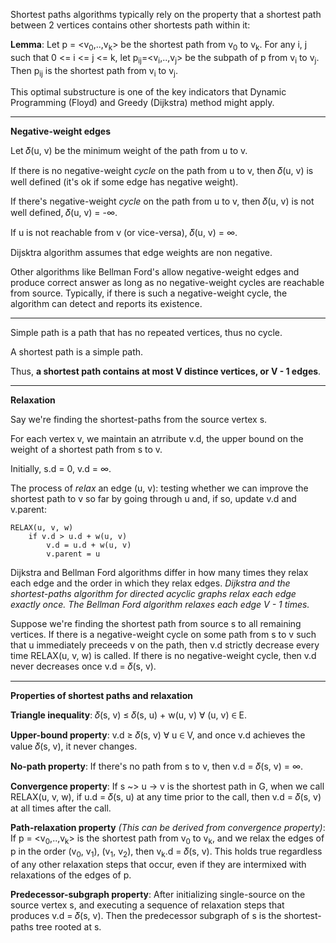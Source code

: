 Shortest paths algorithms typically rely on the property that a shortest path between 2 vertices contains other shortests path within it:

**Lemma**: Let p = <v<sub>0</sub>,..,v<sub>k</sub>> be the shortest path from v<sub>0</sub> to v<sub>k</sub>. For any i, j such that 0 <= i <= j <= k, let p<sub>ij</sub>=<v<sub>i</sub>,..,v<sub>j</sub>> be the subpath of p from v<sub>i</sub> to v<sub>j</sub>. Then p<sub>ij</sub> is the shortest path from v<sub>i</sub> to v<sub>j</sub>.

This optimal substructure is one of the key indicators that Dynamic Programming (Floyd) and Greedy (Dijkstra) method might apply.

---

**Negative-weight edges**

Let 𝛿(u, v) be the minimum weight of the path from u to v.

If there is no negative-weight *cycle* on the path from u to v, then 𝛿(u, v) is well defined (it's ok if some edge has negative weight).

If there's negative-weight *cycle* on the path from u to v, then 𝛿(u, v) is not well defined, 𝛿(u, v) = -∞.

If u is not reachable from v (or vice-versa), 𝛿(u, v) = ∞.

Dijsktra algorithm assumes that edge weights are non negative.

Other algorithms like Bellman Ford's allow negative-weight edges and produce correct answer as long as no negative-weight cycles are reachable from source. Typically, if there is such a negative-weight cycle, the algorithm can detect and reports its existence.

---

Simple path is a path that has no repeated vertices, thus no cycle.

A shortest path is a simple path.

Thus, **a shortest path contains at most V distince vertices, or V - 1 edges**.

---

**Relaxation**

Say we're finding the shortest-paths from the source vertex s.

For each vertex v, we maintain an atrribute v.d, the upper bound on the weight of a shortest path from s to v.

Initially, s.d = 0, v.d = ∞.

The process of *relax* an edge (u, v): testing whether we can improve the shortest path to v so far by going through u and, if so, update v.d and v.parent:

```
RELAX(u, v, w)
    if v.d > u.d + w(u, v)
        v.d = u.d + w(u, v)
        v.parent = u
```

Dijkstra and Bellman Ford algorithms differ in how many times they relax each edge and the order in which they relax edges. *Dijkstra and the shortest-paths algorithm for directed acyclic graphs relax each edge exactly once. The Bellman Ford algorithm relaxes each edge V - 1 times.*

Suppose we're finding the shortest path from source s to all remaining vertices. If there is a negative-weight cycle on some path from s to v such that u immediately preceeds v on the path, then v.d strictly decrease every time RELAX(u, v, w) is called. If there is no negative-weight cycle, then v.d never decreases once v.d = 𝛿(s, v).

---

**Properties of shortest paths and relaxation**

**Triangle inequality**:
𝛿(s, v) ≤ 𝛿(s, u) + w(u, v) ∀ (u, v) ∈ E.

**Upper-bound property**: v.d ≥ 𝛿(s, v) ∀ u ∈ V, and once v.d achieves the value 𝛿(s, v), it never changes.

**No-path property**: If there's no path from s to v, then v.d = 𝛿(s, v) = ∞.

**Convergence property**: If s ~> u -> v is the shortest path in G, when we call RELAX(u, v, w), if u.d = 𝛿(s, u) at any time prior to the call, then v.d = 𝛿(s, v) at all times after the call.

**Path-relaxation property** *(This can be derived from convergence property)*: If p = <v<sub>0</sub>,..,v<sub>k</sub>> is the shortest path from v<sub>0</sub> to v<sub>k</sub>, and we relax the edges of p in the order (v<sub>0</sub>, v<sub>1</sub>), (v<sub>1</sub>, v<sub>2</sub>), then v<sub>k</sub>.d = 𝛿(s, v). This holds true regardless of any other relaxation steps that occur, even if they are intermixed with relaxations of the edges of p.

**Predecessor-subgraph property**: After initializing single-source on the source vertex s, and executing a sequence of relaxation steps that produces v.d = 𝛿(s, v). Then the predecessor subgraph of s is the shortest-paths tree rooted at s.
